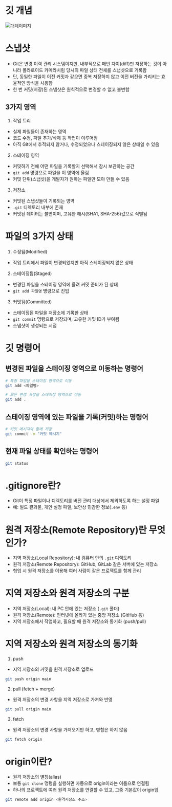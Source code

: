 # 깃 개념

![대체이미지](https://encrypted-tbn0.gstatic.com/images?q=tbn:ANd9GcT2aRJR6dWUGsjhkUzKkGp-3787npBEJcJblg&s)

# 스냅샷

- Git은 변경 이력 관리 시스템이지만, 내부적으로 매번 차이(diff)만 저장하는 것이 아니라 폴라로이드 카메라처럼 당시의 파일 상태 전체를 스냅샷으로 기록함
- 단, 동일한 파일이 이전 커밋과 같으면 중복 저장하지 않고 이전 버전을 가리키는 효율적인 방식을 사용함
- 한 번 커밋(저장)된 스냅샷은 원칙적으로 변경할 수 없고 불변함

## 3가지 영역

1. 작업 트리

- 실제 파일들이 존재하는 영역
- 코드 수정, 파일 추가/삭제 등 작업이 이루어짐
- 아직 Git에서 추적되지 않거나, 수정되었으나 스테이징되지 않은 상태일 수 있음

2. 스테이징 영역

- 커밋하기 전에 어떤 파일을 기록할지 선택해서 잠시 보관하는 공간
- `git add` 명령으로 파일을 이 영역에 올림
- 커밋 단위(스냅샷)을 개발자가 원하는 파일만 모아 만들 수 있음

3. 저장소

- 커밋된 스냅샷들이 기록되는 영역
- `.git` 디렉토리 내부에 존재
- 커밋된 데이터는 불변이며, 고유한 해시(SHA1, SHA-256)값으로 식별됨

# 파일의 3가지 상태

1. 수정됨(Modified)

- 작업 트리에서 파일이 변경되었지만 아직 스테이징되지 않은 상태

2. 스테이징됨(Staged)

- 변경된 파일을 스테이징 영역에 올려 커밋 준비가 된 상태
- `git add 파일명` 명령으로 진입

3. 커밋됨(Committed)

- 스테이징된 파일을 저장소에 기록한 상태
- `git commit` 명령으로 저장되며, 고유한 커밋 ID가 부여됨
- 스냅샷이 생성되는 시점

# 깃 명령어

## 변경된 파일을 스테이징 영역으로 이동하는 명령어

```bash
# 특정 파일을 스테이징 영역으로 이동
git add <파일명>

# 모든 변경 사항을 스테이징 영역으로 이동
git add .
```

## 스테이징 영역에 있는 파일을 기록(커밋)하는 명령어

```bash
# 커밋 메시지와 함께 저장
git commit -m "커밋 메시지"
```

## 현재 파일 상태를 확인하는 명령어

```bash
git status
```

# .gitignore란?

- Git이 특정 파일이나 디렉토리를 버전 관리 대상에서 제외하도록 하는 설정 파일
- 예: 빌드 결과물, 개인 설정 파일, 보안상 민감한 정보(`.env` 등)

# 원격 저장소(Remote Repository)란 무엇인가?

- 지역 저장소(Local Repository): 내 컴퓨터 안의 `.git` 디렉토리
- 원격 저장소(Remote Repository): GitHub, GitLab 같은 서버에 있는 저장소
- 협업 시 원격 저장소를 이용해 여러 사람이 같은 프로젝트를 함께 관리

# 지역 저장소와 원격 저장소의 구분

- 지역 저장소(Local): 내 PC 안에 있는 저장소 (`.git` 폴더)
- 원격 저장소(Remote): 인터넷에 올라가 있는 중앙 저장소 (GitHub 등)
- 지역 저장소에서 작업하고, 필요할 때 원격 저장소와 동기화 (push/pull)

# 지역 저장소와 원격 저장소의 동기화

1. push

- 지역 저장소의 커밋을 원격 저장소로 업로드

```bash
git push origin main
```

2. pull (fetch + merge)

- 원격 저장소의 변경 사항을 지역 저장소로 가져와 반영

```bash
git pull origin main
```

3. fetch

- 원격 저장소의 변경 사항을 가져오기만 하고, 병합은 하지 않음

```bash
git fetch origin
```

# origin이란?

- 원격 저장소의 별칭(alias)
- 보통 `git clone` 명령을 실행하면 자동으로 origin이라는 이름으로 연결됨
- 하나의 프로젝트에 여러 원격 저장소를 연결할 수 있고, 그중 기본값이 origin임

```bash
git remote add origin <원격저장소 주소>
```
